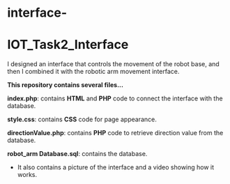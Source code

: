 # interface-
# IOT_Task2_Interface

I designed an interface that controls the movement of the robot base, and then I combined it with the robotic arm movement interface.

**This repository contains several files...**

**index.php**: contains **HTML** and **PHP** code to connect the interface with the database.

**style.css**: contains **CSS** code for page appearance.

**directionValue.php**: contains **PHP** code to retrieve direction value from the database.

**robot_arm Database.sql**: contains the database.

- It also contains a picture of the interface and a video showing how it works.
